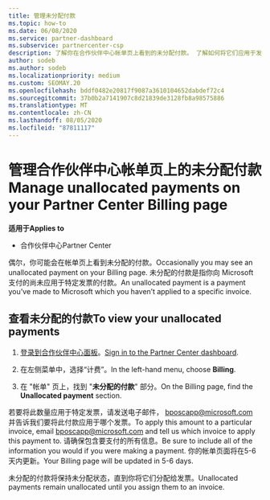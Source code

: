 ```yaml
---
title: 管理未分配付款
ms.topic: how-to
ms.date: 06/08/2020
ms.service: partner-dashboard
ms.subservice: partnercenter-csp
description: 了解你在合作伙伴中心帐单页上看到的未分配付款。 了解如何将它们应用于发票。
author: sodeb
ms.author: sodeb
ms.localizationpriority: medium
ms.custom: SEOMAY.20
ms.openlocfilehash: bddf0482e20817f9087a3610104652dabdef72c4
ms.sourcegitcommit: 37b0b2a7141907c8d21839de3128fb8a98575886
ms.translationtype: MT
ms.contentlocale: zh-CN
ms.lasthandoff: 08/05/2020
ms.locfileid: "87811117"
---
```

# <a name="manage-unallocated-payments-on-your-partner-center-billing-page"></a><span data-ttu-id="1a294-104">管理合作伙伴中心帐单页上的未分配付款</span><span class="sxs-lookup"><span data-stu-id="1a294-104">Manage unallocated payments on your Partner Center Billing page</span></span>

<span data-ttu-id="1a294-105">**适用于**</span><span class="sxs-lookup"><span data-stu-id="1a294-105">**Applies to**</span></span>

- <span data-ttu-id="1a294-106">合作伙伴中心</span><span class="sxs-lookup"><span data-stu-id="1a294-106">Partner Center</span></span>

<span data-ttu-id="1a294-107">偶尔，你可能会在帐单页上看到未分配的付款。</span><span class="sxs-lookup"><span data-stu-id="1a294-107">Occasionally you may see an unallocated payment on your Billing page.</span></span> <span data-ttu-id="1a294-108">未分配的付款是指你向 Microsoft 支付的尚未应用于特定发票的付款。</span><span class="sxs-lookup"><span data-stu-id="1a294-108">An unallocated payment is a payment you’ve made to Microsoft which you haven’t applied to a specific invoice.</span></span>

## <a name="to-view-your-unallocated-payments"></a><span data-ttu-id="1a294-109">查看未分配的付款</span><span class="sxs-lookup"><span data-stu-id="1a294-109">To view your unallocated payments</span></span>

1. <span data-ttu-id="1a294-110">[登录到合作伙伴中心面板](https://partner.microsoft.com/dashboard/home)。</span><span class="sxs-lookup"><span data-stu-id="1a294-110">[Sign in to the Partner Center dashboard](https://partner.microsoft.com/dashboard/home).</span></span>

2. <span data-ttu-id="1a294-111">在左侧菜单中，选择“计费”。</span><span class="sxs-lookup"><span data-stu-id="1a294-111">In the left-hand menu, choose **Billing**.</span></span>

3. <span data-ttu-id="1a294-112">在 "帐单" 页上，找到 "**未分配的付款**" 部分。</span><span class="sxs-lookup"><span data-stu-id="1a294-112">On the Billing page, find the **Unallocated payment** section.</span></span> 

<span data-ttu-id="1a294-113">若要将此数量应用于特定发票，请发送电子邮件， bposcapp@microsoft.com 并告诉我们要将此付款应用于哪个发票。</span><span class="sxs-lookup"><span data-stu-id="1a294-113">To apply this amount to a particular invoice, email bposcapp@microsoft.com and tell us which invoice to apply this payment to.</span></span> <span data-ttu-id="1a294-114">请确保包含要支付的所有信息。</span><span class="sxs-lookup"><span data-stu-id="1a294-114">Be sure to include all of the information you would if you were making a payment.</span></span> <span data-ttu-id="1a294-115">你的帐单页面将在5-6 天内更新。</span><span class="sxs-lookup"><span data-stu-id="1a294-115">Your Billing page will be updated in 5-6 days.</span></span> 

<span data-ttu-id="1a294-116">未分配的付款将保持未分配状态，直到你将它们分配给发票。</span><span class="sxs-lookup"><span data-stu-id="1a294-116">Unallocated payments remain unallocated until you assign them to an invoice.</span></span> 
